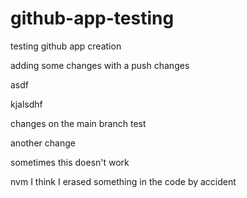 # github-app-testing
testing github app creation


adding some changes with a push
changes


asdf

kjalsdhf


changes on the main branch test

another change

sometimes this doesn't work

nvm I think I erased something in the code by accident
